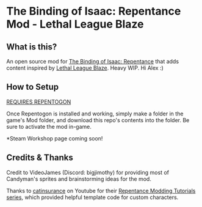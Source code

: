 # The Binding of Isaac: Repentance Mod - Lethal League Blaze

## What is this?
An open source mod for [The Binding of Isaac: Repentance](https://store.steampowered.com/app/1426300/The_Binding_of_Isaac_Repentance/) that adds content inspired by [Lethal League Blaze](https://store.steampowered.com/app/553310/Lethal_League_Blaze/). Heavy WIP. Hi Alex :)

## How to Setup
[REQUIRES REPENTOGON](https://repentogon.com/)

Once Repentogon is installed and working, simply make a folder in the game's Mod folder, and download this repo's contents into the folder. Be sure to activate the mod in-game.

*Steam Workshop page coming soon!

## Credits & Thanks
Credit to VideoJames (Discord: bigjimothy) for providing most of Candyman's sprites and brainstorming ideas for the mod.

Thanks to [catinsurance](https://www.youtube.com/@catinsured) on Youtube for their [Repentance Modding Tutorials series](https://www.youtube.com/playlist?list=PLkIbky8_pFUpqAF9l7dh_YsEV-zpJ4q50), which provided helpful template code for custom characters.
